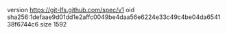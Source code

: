 version https://git-lfs.github.com/spec/v1
oid sha256:1defaae9d01dd1e2affc0049be4daa56e6224e33c49c4be04da654138f6744c6
size 1592
